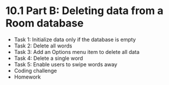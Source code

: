 # 10.1 Part B: Deleting data from a Room database

* Task 1: Initialize data only if the database is empty
* Task 2: Delete all words
* Task 3: Add an Options menu item to delete all data
* Task 4: Delete a single word
* Task 5: Enable users to swipe words away
* Coding challenge
* Homework